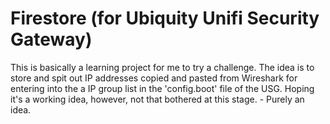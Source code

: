 # Firestore (for Ubiquity Unifi Security Gateway)
This is basically a learning project for me to try a challenge.  The idea is to store and spit out IP addresses copied and pasted from Wireshark for entering into the a IP group list in the 'config.boot' file of the USG.  Hoping it's a working idea, however, not that bothered at this stage. - Purely an idea.
